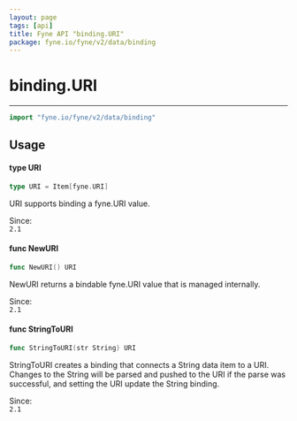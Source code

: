 ```yaml
---
layout: page
tags: [api]
title: Fyne API "binding.URI"
package: fyne.io/fyne/v2/data/binding
---
```


# binding.URI
---
```go
import "fyne.io/fyne/v2/data/binding"
```

## Usage

#### type URI

```go
type URI = Item[fyne.URI]
```

URI supports binding a fyne.URI value.


<div class="since">Since: <code>
2.1</code></div>

#### func  NewURI

```go
func NewURI() URI
```
NewURI returns a bindable fyne.URI value that is managed internally.


<div class="since">Since: <code>
2.1</code></div>

#### func  StringToURI

```go
func StringToURI(str String) URI
```
StringToURI creates a binding that connects a String data item to a URI. Changes to the String will be parsed and pushed to the URI if the parse was successful, and setting the URI update the String binding.


<div class="since">Since: <code>
2.1</code></div>
